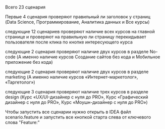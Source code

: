 Всего 23 сценария


Первые 4 сценария проверяют правильный ли заголовок у страниц (Data Science, Программирование, Аналитика данных и Все курсы)

следующие 12 сценариев проверяют наличие всех курсов на главной странице и проверяют на правильную ли страницу перекидывает пользователя после клика по кнопке интересующего курса

следующие 2 сценария проверяют наличие двух курсов в разделе No-code (А именно наличие курсов Создание сайтов без кода и Мобильное приложение без кода)

следующие 2 сценария проверяют наличие двух курсов в разделе marketing (А именно наличие курсов «Интернет-маркетолог», «Таргетолог»)

следующие 3 сценария проверяют наличие трех курсов в разделе design (Курс «UX/UI-дизайнер с нуля до PRO», Курс «Графический дизайнер с нуля до PRO», Курс «Моушн-дизайнер с нуля до PRO»)


Чтобы запустить все сценарии нужно открыть в IDEA файл scenario.feature и запустить все кнопкой старта слева от ключевого слова "Feature:"
